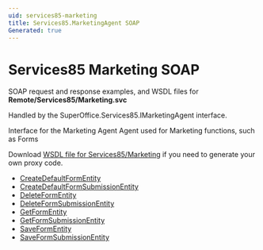 ```yaml
---
uid: services85-marketing
title: Services85.MarketingAgent SOAP
Generated: true
---
```


# Services85 Marketing SOAP

SOAP request and response examples, and WSDL files for **Remote/Services85/Marketing.svc**

Handled by the <see cref="T:SuperOffice.Services85.IMarketingAgent">SuperOffice.Services85.IMarketingAgent</see> interface.

Interface for the Marketing Agent
Agent used for Marketing functions, such as Forms

Download [WSDL file for Services85/Marketing](../Services85-Marketing.md) if you need to generate your own proxy code.

* [CreateDefaultFormEntity](CreateDefaultFormEntity.md)
* [CreateDefaultFormSubmissionEntity](CreateDefaultFormSubmissionEntity.md)
* [DeleteFormEntity](DeleteFormEntity.md)
* [DeleteFormSubmissionEntity](DeleteFormSubmissionEntity.md)
* [GetFormEntity](GetFormEntity.md)
* [GetFormSubmissionEntity](GetFormSubmissionEntity.md)
* [SaveFormEntity](SaveFormEntity.md)
* [SaveFormSubmissionEntity](SaveFormSubmissionEntity.md)
